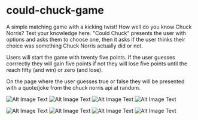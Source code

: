 # could-chuck-game

A simple matching game with a kicking twist! How well do you know Chuck Norris? Test your knowledge here. "Could Chuck" presents the user with options and asks them to choose one, then it asks if the user thinks their choice was something Chuck Norris actually did or not.

Users will start the game with twenty five points. If the user guesses corrrectly they will gain five points if not they will lose five points until the reach fifty (and win) or zero (and lose).

On the page where the user guesses true or false they will be presented with a quote/joke from the chuck norris api at random.

![Alt Image Text](https://i.imgur.com/OkRPUz6t.jpg) ![Alt Image Text](https://i.imgur.com/OaC0Ig2t.jpg) ![Alt Image Text](https://i.imgur.com/sTsT8OAt.jpg) ![Alt Image Text](https://i.imgur.com/jRlvIKJt.jpg)

![Alt Image Text](https://i.imgur.com/YRuKTcut.jpg) ![Alt Image Text](https://i.imgur.com/bQqs4k9t.jpg) ![Alt Image Text](https://i.imgur.com/DRACGopt.jpg) ![Alt Image Text](https://i.imgur.com/CRz8wn2t.jpg)
